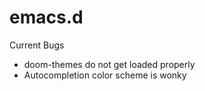 # emacs.d
Current Bugs
- doom-themes do not get loaded properly
- Autocompletion color scheme is wonky
